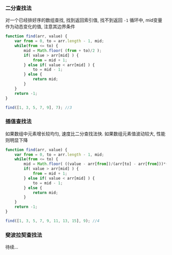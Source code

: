 
### 二分查找法
对一个已经排好序的数组查找, 找到返回索引值, 找不到返回 ```-1```
循环中, mid变量作为动态变化的值, 注意其边界条件
```js
function find(arr, value) {
	var from = 0, to = arr.length - 1, mid;
	while(from <= to) {
		mid = Math.floor( (from + to)/2 );
		if( value > arr[mid] ) {
			from = mid + 1;
		} else if( value < arr[mid] ) {
			to = mid - 1;
		} else {
			return mid;
		}
	}
	return -1;
}

find([1, 3, 5, 7, 9], 7); //3
```

### 插值查找法
如果数组中元素增长较均匀, 速度比二分查找法快. 如果数组元素值波动较大, 性能则明显下降
```js
function find(arr, value) {
	var from = 0, to = arr.length - 1, mid;
	while(from <= to) {
		mid = Math.floor( ((value - arr[from])/(arr[to] - arr[from]))*(to - from) + from );
		if( value > arr[mid] ) {
			from = mid + 1;
		} else if( value < arr[mid] ) {
			to = mid - 1;
		} else {
			return mid;
		}
	}
	return -1;
}

find([1, 3, 5, 7, 9, 11, 13, 15], 9); //4
```



### 斐波拉契查找法
待续...